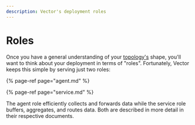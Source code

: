 ```yaml
---
description: Vector's deployment roles
---
```


# Roles

Once you have a general understanding of your [topology's][docs.topologies]
shape, you'll want to think about your deployment in terms of "roles".
Fortunately, Vector keeps this simple by serving just two roles:

{% page-ref page="agent.md" %}

{% page-ref page="service.md" %}

The agent role efficiently collects and forwards data while the service role
buffers, aggregates, and routes data. Both are described in more detail in
their respective documents.


[docs.topologies]: ../../../setup/deployment/topologies.md
